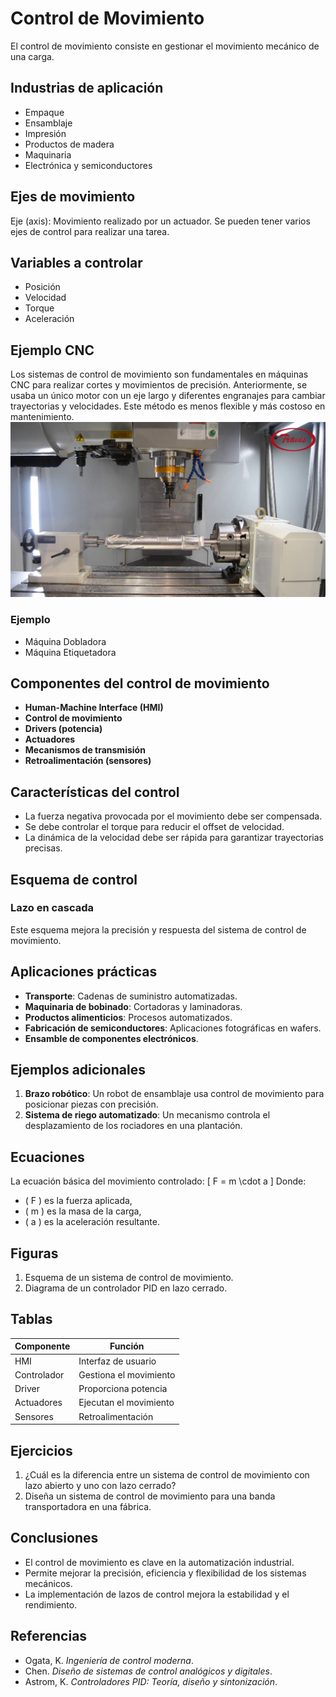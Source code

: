 # Control de Movimiento

El control de movimiento consiste en gestionar el movimiento mecánico de una carga. 

## Industrias de aplicación
- Empaque
- Ensamblaje
- Impresión
- Productos de madera
- Maquinaria
- Electrónica y semiconductores

## Ejes de movimiento
Eje (axis): Movimiento realizado por un actuador. 
Se pueden tener varios ejes de control para realizar una tarea.

## Variables a controlar
- Posición
- Velocidad
- Torque
- Aceleración

## Ejemplo CNC
Los sistemas de control de movimiento son fundamentales en máquinas CNC para realizar cortes y movimientos de precisión. Anteriormente, se usaba un único motor con un eje largo y diferentes engranajes para cambiar trayectorias y velocidades. Este método es menos flexible y más costoso en mantenimiento.
![Figura de prueba](imagenes/torno.PNG)
### Ejemplo
- Máquina Dobladora
- Máquina Etiquetadora

## Componentes del control de movimiento
- **Human-Machine Interface (HMI)**
- **Control de movimiento**
- **Drivers (potencia)**
- **Actuadores**
- **Mecanismos de transmisión**
- **Retroalimentación (sensores)**

## Características del control
- La fuerza negativa provocada por el movimiento debe ser compensada.
- Se debe controlar el torque para reducir el offset de velocidad.
- La dinámica de la velocidad debe ser rápida para garantizar trayectorias precisas.

## Esquema de control
### Lazo en cascada
Este esquema mejora la precisión y respuesta del sistema de control de movimiento.

## Aplicaciones prácticas
- **Transporte**: Cadenas de suministro automatizadas.
- **Maquinaria de bobinado**: Cortadoras y laminadoras.
- **Productos alimenticios**: Procesos automatizados.
- **Fabricación de semiconductores**: Aplicaciones fotográficas en wafers.
- **Ensamble de componentes electrónicos**.

## Ejemplos adicionales
1. **Brazo robótico**: Un robot de ensamblaje usa control de movimiento para posicionar piezas con precisión.
2. **Sistema de riego automatizado**: Un mecanismo controla el desplazamiento de los rociadores en una plantación.

## Ecuaciones
La ecuación básica del movimiento controlado:
\[ F = m \cdot a \]
Donde:
- \( F \) es la fuerza aplicada,
- \( m \) es la masa de la carga,
- \( a \) es la aceleración resultante.

## Figuras
1. Esquema de un sistema de control de movimiento.
2. Diagrama de un controlador PID en lazo cerrado.

## Tablas
| Componente | Función |
|------------|---------|
| HMI | Interfaz de usuario |
| Controlador | Gestiona el movimiento |
| Driver | Proporciona potencia |
| Actuadores | Ejecutan el movimiento |
| Sensores | Retroalimentación |

## Ejercicios
1. ¿Cuál es la diferencia entre un sistema de control de movimiento con lazo abierto y uno con lazo cerrado?
2. Diseña un sistema de control de movimiento para una banda transportadora en una fábrica.

## Conclusiones
- El control de movimiento es clave en la automatización industrial.
- Permite mejorar la precisión, eficiencia y flexibilidad de los sistemas mecánicos.
- La implementación de lazos de control mejora la estabilidad y el rendimiento.

## Referencias
- Ogata, K. *Ingeniería de control moderna*.
- Chen. *Diseño de sistemas de control analógicos y digitales*.
- Astrom, K. *Controladores PID: Teoría, diseño y sintonización*.
